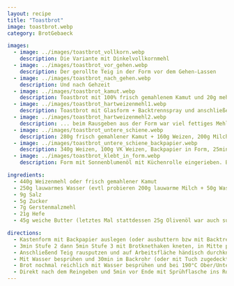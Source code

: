 ```yaml
---
layout: recipe
title: "Toastbrot"
image: toastbrot.webp
category: BrotGebaeck

images:
  - image: ../images/toastbrot_vollkorn.webp
    description: Die Variante mit Dinkelvollkornmehl
  - image: ../images/toastbrot_vor_gehen.webp
    description: Der gerollte Teig in der Form vor dem Gehen-Lassen
  - image: ../images/toastbrot_nach_gehen.webp
    description: Und nach Gehzeit
  - image: ../images/toastbrot_kamut.webp
    description: Toastbrot mit 100% frisch gemahlenem Kamut und 20g mehr Wasser. Form mit Backtrennspray ausgefettet. Super Ergebnis, bester VK Toast (viel besser als mit Dinkel). Erneuter Versuch war sehr brüchig und Knethaken hat Teig schlecht erfasst. Evtl doch keine +20g Wasser, außerdem Teig vor Form gut kneten/falten
  - image: ../images/toastbrot_hartweizenmehl1.webp
    description: Toastbrot mit Glasform + Backtrennspray und anschließend Ja! Pizzamehl (ist Hartweizenmehl) in Form gegeben. Macht eine interessante Konsistenz aber ...
  - image: ../images/toastbrot_hartweizenmehl2.webp
    description: ... beim Rausgeben aus der Form war viel fettiges Mehl am Brot. Hat sich aber leicht mit Tafelmesser abkratzen lassen und danach war das Brot super
  - image: ../images/toastbrot_untere_schiene.webp
    description: 280g frisch gemahlener Kamut + 160g Weizen, 200g Milch, 50g Wasser, unterste Schiene 25min. Teig war etwas trocken und ist in Form angeklebt (evtl schlecht ausgefettet?) aber war sogar unten resch und sehr gut
  - image: ../images/toastbrot_untere_schiene_backpapier.webp
    description: 340g Weizen, 100g VK Weizen, Backpapier in Form, 25min unterste Schiene wurde sehr gut. Unten schön weich, oben nicht zu dunkel
  - image: ../images/toastbrot_klebt_in_form.webp
    description: Form mit Sonnenblumenöl mit Küchenrolle eingerieben. Brot bleibt in Form picken. Besser mit Butter einfetten oder Backpapier nehmen! War mit nicht-VK-Dinkelmehl welches sehr gut passt

ingredients:
  - 440g Weizenmehl oder frisch gemahlener Kamut
  - 250g lauwarmes Wasser (evtl probieren 200g lauwarme Milch + 50g Wasser für Striezelartigen Teig)
  - 9g Salz
  - 5g Zucker
  - 7g Gerstenmalzmehl
  - 21g Hefe
  - 45g weiche Butter (letztes Mal stattdessen 25g Olivenöl war auch super (war auch +20g Wasser aber die braucht man eigentlich nicht))

directions:
  - Kastenform mit Backpapier auslegen (oder ausbuttern bzw mit Backtrennspray einsprühen), dann alle Zutaten in Schüssel geben.
  - 3min Stufe 2 dann 5min Stufe 3 mit Brotknethaken kneten, in Mitte putzen und zugedeckt ca 40min gehen lassen.
  - Anschließend Teig rausputzen und auf Arbeitsfläche händisch durchkneten und mehrmals ausbreiten, falten, ausbreiten, falten etc. Am Ende Rollen und in Form geben.
  - Mit Wasser besprühen und 30min im Backrohr (oder mit Tuch zugedeckt) gehen lassen (länger geht auch aber dann geht Teig über)
  - Brot nochmal reichlich mit Wasser besprühen und bei 190°C Ober/Unterhitze für ca 30min (früher 25min aber da war Brot innen nicht ganz durch) ins vorgeheizte Backrohr auf die unterste Schiene (wenn Backpapier) sonst zweitunterste Schiene geben
  - Direkt nach dem Reingeben und 5min vor Ende mit Sprühflasche ins Rohr sprühen
---
```

